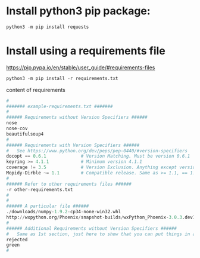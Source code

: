 # Install python3 pip package:

```python
python3 -m pip install requests
```

# Install using a requirements file

https://pip.pypa.io/en/stable/user_guide/#requirements-files

```python
python3 -m pip install -r requirements.txt
```

content of requirements

```python
#
####### example-requirements.txt #######
#
###### Requirements without Version Specifiers ######
nose
nose-cov
beautifulsoup4
#
###### Requirements with Version Specifiers ######
#   See https://www.python.org/dev/peps/pep-0440/#version-specifiers
docopt == 0.6.1             # Version Matching. Must be version 0.6.1
keyring >= 4.1.1            # Minimum version 4.1.1
coverage != 3.5             # Version Exclusion. Anything except version 3.5
Mopidy-Dirble ~= 1.1        # Compatible release. Same as >= 1.1, == 1.*
#
###### Refer to other requirements files ######
-r other-requirements.txt
#
#
###### A particular file ######
./downloads/numpy-1.9.2-cp34-none-win32.whl
http://wxpython.org/Phoenix/snapshot-builds/wxPython_Phoenix-3.0.3.dev1820+49a8884-cp34-none-win_amd64.whl
#
###### Additional Requirements without Version Specifiers ######
#   Same as 1st section, just here to show that you can put things in any order.
rejected
green
#
```